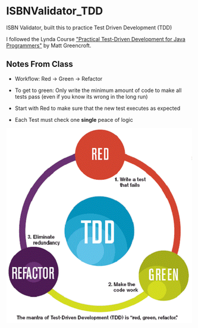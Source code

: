 # ISBNValidator_TDD
ISBN Validator, built this to practice Test Driven Development (TDD)

I followed the Lynda Course ["Practical Test-Driven Development for Java Programmers"](https://www.lynda.com/Software-Development-tutorials/Practical-Test-Driven-Development-Java-Programmers/777389-2.html) by Matt Greencroft.

## Notes From Class

- Workflow: Red -> Green -> Refactor

- To get to green: Only write the minimum amount of code to make all tests pass (even if you know its wrong in the long run)
- Start with Red to make sure that the new test executes as expected
- Each Test must check one **single** peace of logic

![Work Flow](https://github.com/Fasust/ISBNValidator_TDD/blob/master/assets/tdd_flow.gif)
